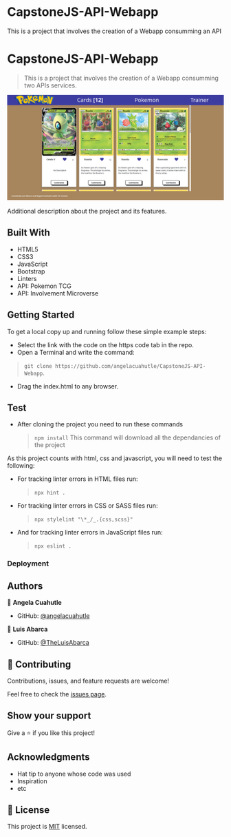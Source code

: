 # CapstoneJS-API-Webapp
This is a project that involves the creation of a Webapp consumming an API


# CapstoneJS-API-Webapp

> This is a project that involves the creation of a Webapp consumming two APIs services.

![Desktop_image](./desktop_ver.png) 

Additional description about the project and its features.

## Built With

- HTML5
- CSS3
- JavaScript
- Bootstrap
- Linters
- API: Pokemon TCG
- API: Involvement Microverse

## Getting Started

To get a local copy up and running follow these simple example steps:

- Select the link with the code on the https code tab in the repo.
- Open a Terminal and write the command: 
> `git clone https://github.com/angelacuahutle/CapstoneJS-API-Webapp`.
- Drag the index.html to any browser.


## Test

- After cloning the project you need to run these commands

  > `npm install`
  > This command will download all the dependancies of the project

As this project counts with html, css and javascript, you will need to test the following:

- For tracking linter errors in HTML files run:

  > `npx hint .`

- For tracking linter errors in CSS or SASS  files run:

  > `npx stylelint "\*_/_.{css,scss}"`

- And for tracking linter errors in JavaScript files run:

  > `npx eslint .`

### Deployment



## Authors

👤 **Angela Cuahutle**
- GitHub: [@angelacuahutle](https://angelacuahutle/CapstoneJS-API-Webapp)

👤 **Luis Abarca**

- GitHub: [@TheLuisAbarca](https://github.com/TheLuisAbarca)

## 🤝 Contributing

Contributions, issues, and feature requests are welcome!

Feel free to check the [issues page](../../issues/).

## Show your support

Give a ⭐️ if you like this project!

## Acknowledgments

- Hat tip to anyone whose code was used
- Inspiration
- etc

## 📝 License

This project is [MIT](./MIT.md) licensed.

